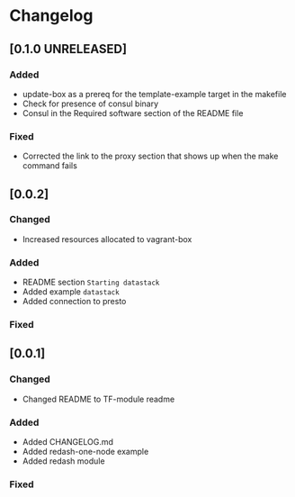 # Changelog

## [0.1.0 UNRELEASED]

### Added
- update-box as a prereq for the template-example target in the makefile
- Check for presence of consul binary 
- Consul in the Required software section of the README file

### Fixed
- Corrected the link to the proxy section that shows up when the make command fails

## [0.0.2]

### Changed
- Increased resources allocated to vagrant-box

### Added
- README section `Starting datastack`
- Added example `datastack`
- Added connection to presto

### Fixed

## [0.0.1]

### Changed
- Changed README to TF-module readme

### Added
- Added CHANGELOG.md
- Added redash-one-node example
- Added redash module

### Fixed
